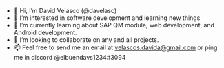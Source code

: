 - 👋 Hi, I’m David Velasco (@davelasc)
- 👀 I’m interested in software development and learning new things
- 🌱 I’m currently learning about SAP QM module, web development, and Android development.
- 💞️ I’m looking to collaborate on any and all projects.
- 📫 Feel free to send me an email at velascos.davida@gmail.com or ping me in discord @elbuendavs1234#3094

<!---
davelasc/davelasc is a ✨ special ✨ repository because its `README.md` (this file) appears on your GitHub profile.
You can click the Preview link to take a look at your changes.
--->
